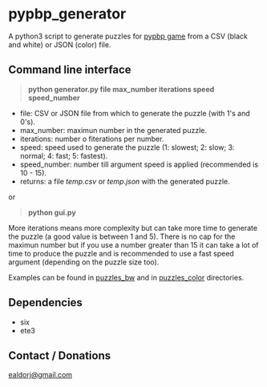 pypbp_generator
===============
A python3 script to generate puzzles for [pypbp game](https://github.com/Ealdor/pypbp) from a CSV (black and white) or 
 JSON (color) file.

Command line interface
----------------------
> **python generator.py file max_number iterations speed speed_number**

* file: CSV or JSON file from which to generate the puzzle (with 1's and 0's).
* max_number: maximun number in the generated puzzle.
* iterations: number o fiterations per number.
* speed: speed used to generate the puzzle (1: slowest; 2: slow; 3: normal; 4: fast; 5: fastest).
* speed_number: number till argument speed is applied (recommended is 10 - 15).
* returns: a file *temp.csv* or *temp.json* with the generated puzzle.

or

> **python gui.py**

More iterations means more complexity but can take more time to generate the puzzle (a good value is between 1 and 5). 
 There is no cap for the maximun number but if you use a number greater than 15 it can take a lot of time to  produce 
 the puzzle and is recommended to use a fast speed argument (depending on the puzzle size too).
 
Examples can be found in [puzzles_bw](/puzzles_bw) and in [puzzles_color](/puzzles_color) directories.
 
Dependencies
------------
* six
* ete3

Contact / Donations
-------------------
ealdorj@gmail.com